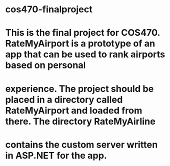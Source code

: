 # cos470-finalproject
# This is the final project for COS470. RateMyAirport is a prototype of an app that can be used to rank airports based on personal
# experience. The project should be placed in a directory called RateMyAirport and loaded from there. The directory RateMyAirline
# contains the custom server written in ASP.NET for the app.


